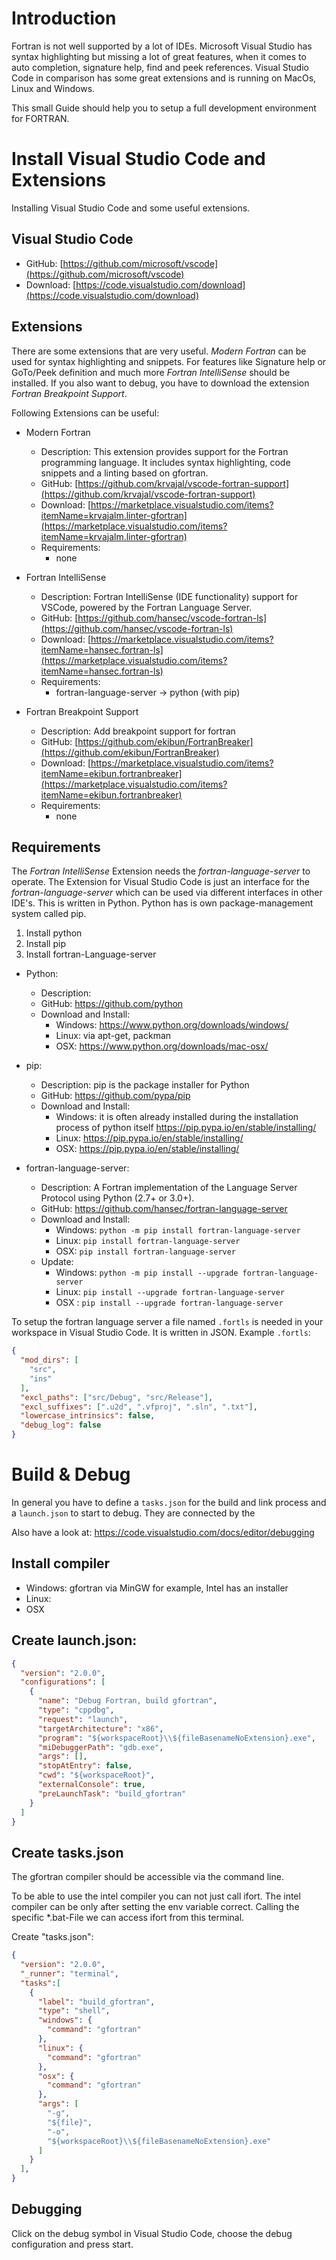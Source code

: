# Introduction

Fortran is not well supported by a lot of IDEs.
Microsoft Visual Studio has syntax highlighting but missing a lot of great features, when it comes to auto completion, signature help, find and peek references.
Visual Studio Code in comparison has some great extensions and is running on MacOs, Linux and Windows.

This small Guide should help you to setup a full development environment for FORTRAN.

# Install Visual Studio Code and Extensions

Installing Visual Studio Code and some useful extensions.

## Visual Studio Code

* GitHub: [https://github.com/microsoft/vscode](https://github.com/microsoft/vscode)
* Download: [https://code.visualstudio.com/download](https://code.visualstudio.com/download)

## Extensions

There are some extensions that are very useful.
*Modern Fortran* can be used for syntax highlighting and snippets.
For features like Signature help or GoTo/Peek definition and much more *Fortran IntelliSense* should be installed.
If you also want to debug, you have to download the extension *Fortran Breakpoint Support*.


Following Extensions can be useful:

* Modern Fortran

  * Description: This extension provides support for the Fortran programming language. It includes syntax highlighting, code snippets and a linting based on gfortran.
  * GitHub: [https://github.com/krvajal/vscode-fortran-support](https://github.com/krvajal/vscode-fortran-support)
  * Download: [https://marketplace.visualstudio.com/items?itemName=krvajalm.linter-gfortran](https://marketplace.visualstudio.com/items?itemName=krvajalm.linter-gfortran)
  * Requirements:
    * none

* Fortran IntelliSense

  * Description: Fortran IntelliSense (IDE functionality) support for VSCode, powered by the Fortran Language Server.
  * GitHub: [https://github.com/hansec/vscode-fortran-ls](https://github.com/hansec/vscode-fortran-ls)
  * Download: [https://marketplace.visualstudio.com/items?itemName=hansec.fortran-ls](https://marketplace.visualstudio.com/items?itemName=hansec.fortran-ls)
  * Requirements:
    * fortran-language-server -> python (with pip)

* Fortran Breakpoint Support

    * Description: Add breakpoint support for fortran
    * GitHub: [https://github.com/ekibun/FortranBreaker](https://github.com/ekibun/FortranBreaker)
    * Download: [https://marketplace.visualstudio.com/items?itemName=ekibun.fortranbreaker](https://marketplace.visualstudio.com/items?itemName=ekibun.fortranbreaker)
    * Requirements:
      * none

## Requirements

The *Fortran IntelliSense* Extension needs the *fortran-language-server* to operate.
The Extension for Visual Studio Code is just an interface for the *fortran-language-server* which can be used via different interfaces in other IDE's.
This is written in Python.
Python has is own package-management system called pip.

1. Install python
2. Install pip
3. Install fortran-Language-server

* Python:

  * Description:
  * GitHub: https://github.com/python
  * Download and Install:
    * Windows: https://www.python.org/downloads/windows/
    * Linux: via apt-get, packman
    * OSX: https://www.python.org/downloads/mac-osx/
* pip:

  * Description: pip is the package installer for Python
  * GitHub: https://github.com/pypa/pip
  * Download and Install:
    * Windows: it is often already installed during the installation process of python itself https://pip.pypa.io/en/stable/installing/
    * Linux: https://pip.pypa.io/en/stable/installing/
    * OSX: https://pip.pypa.io/en/stable/installing/

* fortran-language-server:

  * Description: A Fortran implementation of the Language Server Protocol using Python (2.7+ or 3.0+).
  * GitHub: https://github.com/hansec/fortran-language-server
  * Download and Install:
    * Windows: ```python -m pip install fortran-language-server```
    * Linux: ```pip install fortran-language-server```
    * OSX: ```pip install fortran-language-server```
  * Update:
    * Windows: ```python -m pip install --upgrade fortran-language-server```
    * Linux: ```pip install --upgrade fortran-language-server```
    * OSX : ```pip install --upgrade fortran-language-server```

To setup the fortran language server a file named ```.fortls``` is needed in your workspace in Visual Studio Code.
It is written in JSON.
Example ```.fortls```:

```JSON
{
  "mod_dirs": [
    "src",
    "ins"
  ],
  "excl_paths": ["src/Debug", "src/Release"],
  "excl_suffixes": [".u2d", ".vfproj", ".sln", ".txt"],
  "lowercase_intrinsics": false,
  "debug_log": false
}
```

# Build & Debug

In general you have to define a ```tasks.json``` for the build and link process and a ```launch.json``` to start to debug.
They are connected by the

Also have a look at: https://code.visualstudio.com/docs/editor/debugging

## Install compiler

  * Windows: gfortran via MinGW for example, Intel has an installer
  * Linux:
  * OSX

## Create launch.json:

```JSON
{
  "version": "2.0.0",
  "configurations": [
    {
      "name": "Debug Fortran, build gfortran",
      "type": "cppdbg",
      "request": "launch",
      "targetArchitecture": "x86",
      "program": "${workspaceRoot}\\${fileBasenameNoExtension}.exe",
      "miDebuggerPath": "gdb.exe",
      "args": [],
      "stopAtEntry": false,
      "cwd": "${workspaceRoot}",
      "externalConsole": true,
      "preLaunchTask": "build_gfortran"
    }
  ]
}
```

## Create tasks.json

The gfortran compiler should be accessible via the command line.

To be able to use the intel compiler you can not just call ifort.
The intel compiler can be only after setting the env variable correct.
Calling the specific *.bat-File we can access ifort from this terminal.

Create "tasks.json":

```JSON
{
  "version": "2.0.0",
  "_runner": "terminal",
  "tasks":[
    {
      "label": "build_gfortran",
      "type": "shell",
      "windows": {
        "command": "gfortran"
      },
      "linux": {
        "command": "gfortran"
      },
      "osx": {
        "command": "gfortran"
      },
      "args": [
        "-g",
        "${file}",
        "-o",
        "${workspaceRoot}\\${fileBasenameNoExtension}.exe"
      ]
    }
  ],
}
```

## Debugging

Click on the debug symbol in Visual Studio Code, choose the debug configuration and press start.
